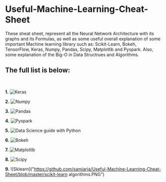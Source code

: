 # Useful-Machine-Learning-Cheat-Sheet
These sheat sheet, represent all the Neural Network Architecture with its graphs and its Formulas, as well as some useful overall explanation of some important Machine learning library such as: Scikit-Learn, Bokeh, TensorFlow, Keras, Numpy, Pandas, Scipy, Matplotlib and Pyspark. Also, some explanation of the Big-O in Data Structrues and Algorithms. 
## The full list is below:
<br>

**1.** ![Keras]("https://github.com/samiarja/Useful-Machine-Learning-Cheat-Sheet/blob/master/Keras_Cheat_Sheet_Python.pdf")
<br>

**2.** ![Numpy]("https://github.com/samiarja/Useful-Machine-Learning-Cheat-Sheet/blob/master/Numpy__Python_Cheat_Sheet.pdf")
<br>

**3.** ![Pandas]("https://github.com/samiarja/Useful-Machine-Learning-Cheat-Sheet/blob/master/PandasPythonForDataScience.pdf")
<br>

**4.** ![Pyspark]("https://github.com/samiarja/Useful-Machine-Learning-Cheat-Sheet/blob/master/PySpark_Cheat_Sheet_Python.pdf")
<br>

**5.** ![Data Science guide with Python]("https://github.com/samiarja/Useful-Machine-Learning-Cheat-Sheet/blob/master/PythonForDataScience.pdf")
<br>

**6.** ![Bokeh]("https://github.com/samiarja/Useful-Machine-Learning-Cheat-Sheet/blob/master/Python_Bokeh_Cheat_Sheet.pdf")
<br>

**7.** ![Matplotlib]("https://github.com/samiarja/Useful-Machine-Learning-Cheat-Sheet/blob/master/Python_Matplotlib_Cheat_Sheet.pdf")
<br>

**8.** ![Scipy]("https://github.com/samiarja/Useful-Machine-Learning-Cheat-Sheet/blob/master/Python_SciPy_Cheat_Sheet_Linear_Algebra.pdf")
<br>

**9.** ![Sklearn]("https://github.com/samiarja/Useful-Machine-Learning-Cheat-Sheet/blob/master/scikit-learn algorithms.PNG")
<br>


